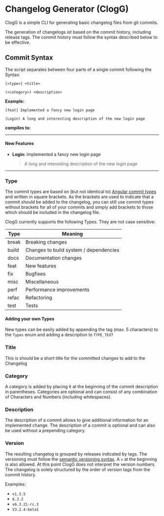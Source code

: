 # Changelog Generator (ClogG)

ClogG is a simple CLI for generating basic changelog files from git commits.

The generation of changelogs ist based on the commit history, including release tags. The commit history must follow the syntax described below to be effective.

## Commit Syntax

The script separates between four parts of a single commit following the Syntax:

```
[<type>] <title>

(<category>) <description>
```



**Example:**

```
[feat] Implemented a fancy new login page

(Login) A long and interesting description of the new login page
```

**compiles to:**

---

#### New Features

  - **Login:** Implemented a fancy new login page

    > A long and interesting description of the new login page

---

### Type

The commit types are based on (but not identical to) [Angular commit types](https://github.com/angular/angular.js/blob/master/DEVELOPERS.md#type) and written in square brackets. As the brackets are used to indicate that a commit should be added to the changelog, you can still use commit types without brackets for all of your commits and simply add brackets to those which should be included in the changelog file.

ClogG currently supports the following Types. They are not case sensitive:

| Type  | Meaning                                |
| ----- | -------------------------------------- |
| break | Breaking changes                       |
| build | Changes to build system / dependencies |
| docs  | Documentation changes                  |
| feat  | New features                           |
| fix   | Bugfixes                               |
| misc  | Miscellaneous                          |
| perf  | Performance improvements               |
| refac | Refactoring                            |
| test  | Tests                                  |

#### Adding your own Types

New types can be easily added by appending the tag (max. 5 characters) to the `Types` enum and adding a description to `TYPE_TEXT`

### Title

This is should be a short title for the committed changes to add to the Changelog

### Category

A category is added by placing it at the beginning of the commit description in parentheses. Categories are optional and can consist of any combination of Characters and Numbers (including whitespaces).

### Description

The description of a commit allows to give additional information for an implemented change. The description of a commit is optional and can also be used without a prepending category.

### Version

The resulting changelog is grouped by releases indicated by tags. The versioning must follow the [semantic versioning syntax](semver.org). A `v`  at the beginning is also allowed. At this point ClogG does not interpret the version numbers. The changelog is solely structured by the order of version tags from the commit history.

Examples:

- `v1.3.5`
- `6.3.2`
- `v6.3.21-rc.3`
- `V3.2.4-beta1`




